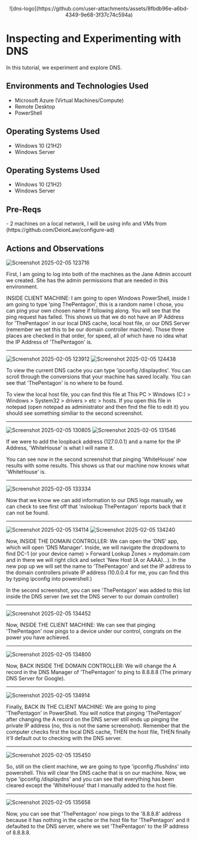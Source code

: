 <p align="center">
![dns-logo](https://github.com/user-attachments/assets/8fbdb96e-a6bd-4349-9e68-3f37c74c594a)
</p>

<h1>Inspecting and Experimenting with DNS</h1>
In this tutorial, we experiment and explore DNS.<br />

<h2>Environments and Technologies Used</h2>

- Microsoft Azure (Virtual Machines/Compute)
- Remote Desktop
- PowerShell              

<h2>Operating Systems Used </h2>

- Windows 10 (21H2)
- Windows Server

<h2>Operating Systems Used </h2>

- Windows 10 (21H2)
- Windows Server

<h2>Pre-Reqs</h2>
- 2 machines on a local network, I will be using info and VMs from (https://github.com/DeionLaw/configure-ad)

<h2>Actions and Observations</h2>

![Screenshot 2025-02-05 123716](https://github.com/user-attachments/assets/47aedc39-1c97-4839-92c8-afc23ea5c2b3)

<p>
  First, I am going to log into both of the machines as the Jane Admin account we created. She has the admin permissions that are needed in this environment. 
</p>

<p>
  INSIDE CLIENT MACHINE: I am going to open Windows PowerShell, inside I am going to type 'ping ThePentagon', this is a random name I chose, you can ping your own chosen name if following along. You will see that the ping request has failed. This shows us that we do not have an IP Address for 'ThePentagon' in our local DNS cache, local host file, or our DNS Server (remember we set this to be our domain controller machine). Those three places are checked in that order, for speed, all of which have no idea what the IP Address of 'ThePentagon' is.
</p>

---

![Screenshot 2025-02-05 123912](https://github.com/user-attachments/assets/c6896215-742d-428c-bd2f-9df848d2aa2e)
![Screenshot 2025-02-05 124438](https://github.com/user-attachments/assets/cb47f187-31ae-4f61-8cae-999152d54bad)


<p>
  To view the current DNS cache you can type 'ipconfig /displaydns'. You can scroll through the conversions that your machine has saved locally. You can see that 'ThePentagon' is no where to be found.
</p>

<p>
  To view the local host file, you can find this file at This PC > Windows (C:) > Windows > System32 > drivers > etc > hosts. If you open this file in notepad (open notepad as administrator and then find the file to edit it) you should see something similiar to the second screenshot.
</p>

---
![Screenshot 2025-02-05 130805](https://github.com/user-attachments/assets/4f6f9dfc-8b86-4437-9ceb-97008ccf2136)
![Screenshot 2025-02-05 131546](https://github.com/user-attachments/assets/fcffc2ad-238d-4a12-a888-4bfc9f9cfe0d)



<p>
  If we were to add the loopback address (127.0.0.1) and a name for the IP Address, 'WhiteHouse' is what I will name it.
</p>

<p>
  You can see now in the second screenshot that pinging 'WhiteHouse' now results with some results. This shows us that our machine now knows what 'WhiteHouse' is.
</p>

---

![Screenshot 2025-02-05 133334](https://github.com/user-attachments/assets/e57c695b-4039-47c6-94e2-6b7d9d63690a)


<p>
  Now that we know we can add information to our DNS logs manually, we can check to see first off that 'nslookup ThePentagon' reports back that it can not be found.
</p>

---

![Screenshot 2025-02-05 134114](https://github.com/user-attachments/assets/28733e7e-f8b9-45ff-a6ac-9862474a874a)
![Screenshot 2025-02-05 134240](https://github.com/user-attachments/assets/2f69b33d-128e-4f5a-8eb2-04d1f6d3f32d)


<p>
  Now, INSIDE THE DOMAIN CONTROLLER: We can open the 'DNS' app, which will open 'DNS Manager'. Inside, we will navigate the dropdowns to find DC-1 (or your device name) > Forward Lookup Zones > mydomain.com and in there we will right click and select 'New Host (A or AAAA)...). In the new pop up we will set the name to 'ThePentagon' and set the IP address to the domain controllers private IP address (10.0.0.4 for me, you can find this by typing ipconfig into powershell.)
</p>

<p>
  In the second screenshot, you can see 'ThePentagon' was added to this list inside the DNS server (we set the DNS server to our domain controller)
</p>

---

![Screenshot 2025-02-05 134452](https://github.com/user-attachments/assets/0cf4a8db-3fe5-43c9-96c3-129288b5d863)

<p>
Now, INSIDE THE CLIENT MACHINE: We can see that pinging 'ThePentagon' now pings to a device under our control, congrats on the power you have achieved.
</p>

---
![Screenshot 2025-02-05 134800](https://github.com/user-attachments/assets/e3675fa2-94b3-4795-90a2-df0d4a1a5686)


<p>
  Now, BACK INSIDE THE DOMAIN CONTROLLER: We will change the A record in the DNS Manager of 'ThePentagon' to ping to 8.8.8.8 (The primary DNS Server for Google).
</p>

---
![Screenshot 2025-02-05 134914](https://github.com/user-attachments/assets/02576c8e-3f67-4ab1-969a-a26bf4d55d5a)


<p>
  Finally, BACK IN THE CLIENT MACHINE: We are going to ping 'ThePentagon' in PowerShell. You will notice that pinging 'ThePentagon' after changing the A record on the DNS server still ends up pinging the private IP address (no, this is not the same screenshot). Remember that the computer checks first the local DNS cache, THEN the host file, THEN finally it'll default out to checking with the DNS server.
</p>

---

![Screenshot 2025-02-05 135450](https://github.com/user-attachments/assets/4fbe7daf-05d6-4ea5-ad19-bc85c8b3a838)


<p>
  So, still on the client machine, we are going to type 'ipconfig /flushdns' into powershell. This will clear the DNS cache that is on our machine. Now, we type 'ipconfig /displaydns' and you can see that everything has been cleared except the 'WhiteHouse' that I manually added to the host file.
</p>

---

![Screenshot 2025-02-05 135658](https://github.com/user-attachments/assets/5b7db920-6f64-401d-8176-1c41d399009e)

<p>
  Now, you can see that 'ThePentagon' now pings to the '8.8.8.8' address because it has nothing in the cache or the host file for 'ThePentagon' and it defaulted to the DNS server, where we set 'ThePentagon' to the IP address of 8.8.8.8.
</p>


